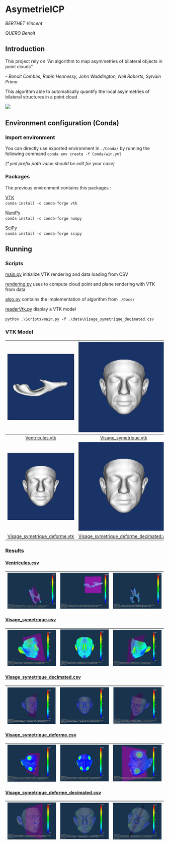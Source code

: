# AsymetrieICP
*BERTHET Vincent*

*QUERO Benoit*
## Introduction
This project rely on 
“An algorithm to map asymmetries of bilateral objects in point clouds” 

*- Benoît Combès, Robin Hennessy, John Waddington, Neil Roberts, Sylvain Prima*

This algorithm able to automatically quantify the local asymmetries of bilateral structures in a point cloud

![](Results/demo.gif)

## Environment configuration (Conda)
### Import environment
You can directly use exported environment in `./Conda/` by running the following command `conda env create -f Conda/win.yml` 

*(\*.yml prefix path value should be edit for your case)*
### Packages
The previous environment contains this packages :

[VTK](https://anaconda.org/conda-forge/vtk)  
`conda install -c conda-forge vtk `

[NumPy](https://anaconda.org/conda-forge/numpy)  
`conda install -c conda-forge numpy `

[SciPy](https://anaconda.org/conda-forge/scipy)  
`conda install -c conda-forge scipy `



## Running
### Scripts
[main.py](./Scripts/main.py) initialize VTK rendering and data loading from CSV

[rendering.py](./Scripts/rendering.py) uses to compute cloud point and plane rendering with VTK from data

[algo.py](./Scripts/algo.py) contains the implementation of algorithm from `./Docs/`

[readerVtk.py](./Scripts/readerVtk.py) display a VTK model


`python .\Scripts\main.py -f .\data\Visage_symetrique_decimated.csv`

### VTK Model


| ![](./Results/ventricules.jpg) | ![](./Results/visage_symetrique.jpg) |  ![](./Results/visage_symetrique_decimated.jpg) | 
|:-:|:-:|:-:| 
| [Ventricules.vtk](./Data/Ventricules.vtk) | [Visage_symetrique.vtk](./Data/Visage_symetrique.vtk) | [Visage_symetrique_decimated.vtk](./Data/Visage_symetrique_decimated.vtk) |
| ![](./Results/visage_symetrique_deforme.jpg) | ![](./Results/visage_symetrique_deforme_decimated.jpg) | |
| [Visage_symetrique_deforme.vtk](./Data/Visage_symetrique_deforme.vtk) | [Visage_symetrique_deforme_decimated.vtk](./Data/Visage_symetrique_deforme_decimated.vtk) | |



### Results
#### [Ventricules.csv](./Data/Ventricules.csv)


| ![](./Results/ventricules_0.jpg) | ![](./Results/ventricules_1.jpg) |  ![](./Results/ventricules_2.jpg)
|:-:|:-:|:-:| 



#### [Visage_symetrique.csv](./Data/Visage_symetrique.csv)


| ![](./Results/visage_symetrique_0.jpg) | ![](./Results/visage_symetrique_1.jpg) |  ![](./Results/visage_symetrique_2.jpg)
|:-:|:-:|:-:| 



#### [Visage_symetrique_decimated.csv](./Data/Visage_symetrique_decimated.csv)


| ![](./Results/visage_symetrique_decimated_0.jpg) | ![](./Results/visage_symetrique_decimated_1.jpg) |  ![](./Results/visage_symetrique_decimated_2.jpg)
|:-:|:-:|:-:| 



#### [Visage_symetrique_deforme.csv](./Data/Visage_symetrique_deforme.csv)


| ![](./Results/visage_symetrique_deforme_0.jpg) | ![](./Results/visage_symetrique_deforme_1.jpg) |  ![](./Results/visage_symetrique_deforme_2.jpg)
|:-:|:-:|:-:| 



#### [Visage_symetrique_deforme_decimated.csv](./Data/Visage_symetrique_deforme_decimated.csv)


| ![](./Results/visage_symetrique_deforme_decimated_0.jpg) | ![](./Results/visage_symetrique_deforme_decimated_1.jpg) |  ![](./Results/visage_symetrique_deforme_decimated_2.jpg)
|:-:|:-:|:-:| 






